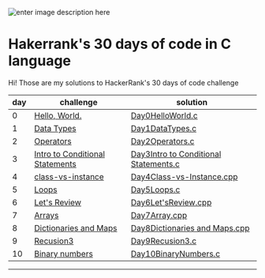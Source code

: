 ![enter image description here](https://miro.medium.com/max/1036/1*aZgzHh2RITeSGoiFqeqiHg.png)
# Hakerrank's 30 days of code in C language

Hi! Those are my solutions to HackerRank's 30 days of code challenge


|         day       |         challenge           |solution                       |
|----------------|-------------------------------|-----------------------------|
|	0|[ Hello, World.](https://www.hackerrank.com/challenges/30-hello-world/problem)            |[Day0HelloWorld.c](https://github.com/Abla-ouh/Hakerrank-30-days-of-code/blob/master/Day0HelloWorld.c)           |
|1       |[Data Types](https://www.hackerrank.com/challenges/30-data-types/problem)           |      [Day1DataTypes.c](https://github.com/Abla-ouh/Hakerrank-30-days-of-code/blob/master/Data%20Types.c)      |
|     2   |[ Operators](https://www.hackerrank.com/challenges/30-operators/problem)|[Day2Operators.c](https://github.com/Abla-ouh/Hakerrank-30-days-of-code/blob/master/Day2Operators.c) |
|3|[Intro to Conditional Statements](https://www.hackerrank.com/challenges/30-conditional-statements/problem) | [Day3Intro to Conditional Statements.c](https://github.com/Abla-ouh/Hakerrank-30-days-of-code/blob/master/Day3Intro%20to%20Conditional%20Statements.c) |
|4|[class-vs-instance](https://www.hackerrank.com/challenges/30-class-vs-instance/problem) |[Day4Class-vs-Instance.cpp](https://github.com/Abla-ouh/Hakerrank-30-days-of-code/blob/master/Day4Class-vs-Instance.c) |
|5|[Loops](https://www.hackerrank.com/challenges/30-loops/problem)|[Day5Loops.c](https://github.com/Abla-ouh/Hakerrank-30-days-of-code/blob/master/Day5Loops.c) |
|6|[Let's Review](https://www.hackerrank.com/challenges/30-review-loop/problem) |[Day6Let'sReview.cpp](https://github.com/Abla-ouh/Hakerrank-30-days-of-code/blob/master/Day6Let%27sReview.cpp) |
|7|[Arrays](https://www.hackerrank.com/challenges/30-arrays/problem)|[Day7Array.cpp](https://github.com/Abla-ouh/Hakerrank-30-days-of-code/blob/master/Day7Arrays.cpp)|
|8|[Dictionaries and Maps](https://www.hackerrank.com/challenges/30-dictionaries-and-maps/problem)|[Day8Dictionaries and Maps.cpp](https://github.com/Abla-ouh/Hakerrank-30-days-of-code/blob/master/Day08Dictionaries%20and%20Maps.cpp)|
|9|[Recusion3](https://www.hackerrank.com/challenges/30-recursion/problem)|[Day9Recusion3.c](https://github.com/Abla-ouh/Hakerrank-30-days-of-code/blob/master/Day9Recursion3.c)|
|10|[Binary numbers](https://www.hackerrank.com/challenges/30-binary-numbers/problem)|[Day10BinaryNumbers.c](https://github.com/Abla-ouh/Hakerrank-30-days-of-code/blob/master/Day10BinaryNumbers.c)|
----------------------
